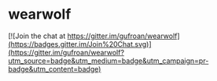 # wearwolf

[![Join the chat at https://gitter.im/gufroan/wearwolf](https://badges.gitter.im/Join%20Chat.svg)](https://gitter.im/gufroan/wearwolf?utm_source=badge&utm_medium=badge&utm_campaign=pr-badge&utm_content=badge)
